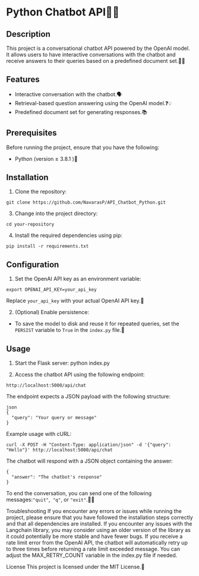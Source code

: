 # Python Chatbot API🦜🔗

## Description

This project is a conversational chatbot API powered by the OpenAI model. It allows users to have interactive conversations with the chatbot and receive answers to their queries based on a predefined document set.🤖💬

## Features
- Interactive conversation with the chatbot.🗣️
- Retrieval-based question answering using the OpenAI model.❓💡
- Predefined document set for generating responses.📚

## Prerequisites

Before running the project, ensure that you have the following:

- Python (version  ≥ 3.8.1 )🐍

## Installation

1. Clone the repository:
```
git clone https://github.com/NavarasP/API_Chatbot_Python.git
```

3. Change into the project directory:
```
cd your-repository
```
4. Install the required dependencies using pip:

```
pip install -r requirements.txt
```
## Configuration

1. Set the OpenAI API key as an environment variable:
```
export OPENAI_API_KEY=your_api_key
```

Replace `your_api_key` with your actual OpenAI API key.🔑

2. (Optional) Enable persistence:

- To save the model to disk and reuse it for repeated queries, set the `PERSIST` variable to `True` in the `index.py` file.💾

## Usage

1. Start the Flask server:
   python index.py

2. Access the chatbot API using the following endpoint:

```
http://localhost:5000/api/chat
``` 

The endpoint expects a JSON payload with the following structure:

```
json
{
  "query": "Your query or message"
}
```

Example usage with cURL:

```
curl -X POST -H "Content-Type: application/json" -d '{"query": "Hello"}' http://localhost:5000/api/chat
```
The chatbot will respond with a JSON object containing the answer:

```
{
  "answer": "The chatbot's response"
}
```

To end the conversation, you can send one of the following messages:`"quit"`,` "q"`, or `"exit"`.🚪👋

Troubleshooting
If you encounter any errors or issues while running the project, please ensure that you have followed the installation steps correctly and that all dependencies are installed.
If you encounter any issues with the Langchain library, you may consider using an older version of the library as it could potentially be more stable and have fewer bugs.
If you receive a rate limit error from the OpenAI API, the chatbot will automatically retry up to three times before returning a rate limit exceeded message. You can adjust the MAX_RETRY_COUNT variable in the index.py file if needed.

License
This project is licensed under the MIT License.📝



